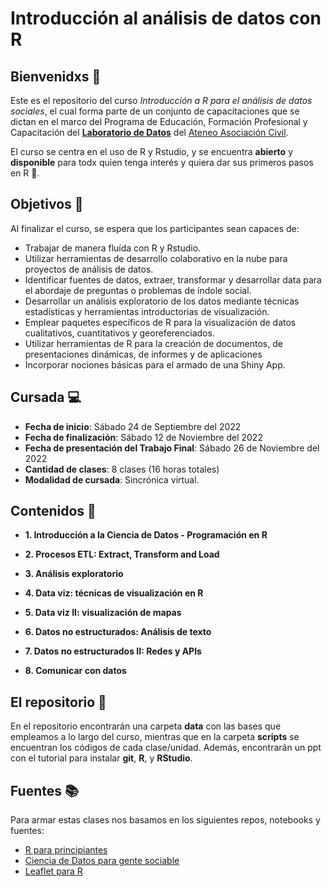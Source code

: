 
# Introducción al análisis de datos con R  

## Bienvenidxs 🙌 

Este es el repositorio del curso *Introducción a R para el análisis de datos sociales*, el cual forma parte de un conjunto de capacitaciones que se dictan en el marco del Programa de Educación, Formación Profesional y Capacitación del [**Laboratorio de Datos**](https://elateneo.org.ar/laboratorio-de-datos/) del [Ateneo Asociación Civil](https://elateneo.org.ar/). 

El curso se centra en el uso de R y Rstudio, y se encuentra **abierto** y **disponible** para todx quien tenga interés y quiera dar sus primeros pasos en R 💪. 

## Objetivos 🎯 

Al finalizar el curso, se espera que los participantes sean capaces de:

- Trabajar de manera fluída con R y Rstudio.
- Utilizar herramientas de desarrollo colaborativo en la nube para proyectos de análisis de datos.
- Identificar fuentes de datos, extraer, transformar y desarrollar data para el abordaje de preguntas o problemas de índole social.
- Desarrollar un análisis exploratorio de los datos mediante técnicas estadísticas y herramientas introductorias de visualización.
- Emplear paquetes específicos de R para la visualización de datos cualitativos, cuantitativos y georeferenciados.
- Utilizar herramientas de R para la creación de documentos, de presentaciones dinámicas, de informes y de aplicaciones
- Incorporar nociones básicas para el armado de una Shiny App.

## Cursada 💻 

- **Fecha de inicio**: Sábado 24 de Septiembre del 2022
- **Fecha de finalización**: Sábado 12 de Noviembre del 2022
- **Fecha de presentación del Trabajo Final**: Sábado 26 de Noviembre del 2022
- **Cantidad de clases**: 8 clases (16 horas totales) 
- **Modalidad de cursada**: Sincrónica virtual. 


## Contenidos 🔨 

- **1. Introducción a la Ciencia de Datos - Programación en R** 

- **2. Procesos ETL: Extract, Transform and Load** 

- **3. Análisis exploratorio**

- **4. Data viz: técnicas de visualización en R**

- **5. Data viz II: visualización de mapas**

- **6. Datos no estructurados: Análisis de texto**

- **7. Datos no estructurados II: Redes y APIs**

- **8. Comunicar con datos**

## El repositorio 📁 

En el repositorio encontrarán una carpeta **data** con las bases que empleamos a lo largo del curso, mientras que en la carpeta **scripts** se encuentran los códigos de cada clase/unidad. Además, encontrarán un ppt con el tutorial para instalar **git**, **R**, y **RStudio**. 


## Fuentes 📚 

Para armar estas clases nos basamos en los siguientes repos, notebooks y fuentes: 

- [R para principiantes](https://bookdown.org/jboscomendoza/r-principiantes4/listas.html)
- [Ciencia de Datos para gente sociable](https://bitsandbricks.github.io/ciencia_de_datos_gente_sociable/)
- [Leaflet para R](https://rstudio.github.io/leaflet/)

